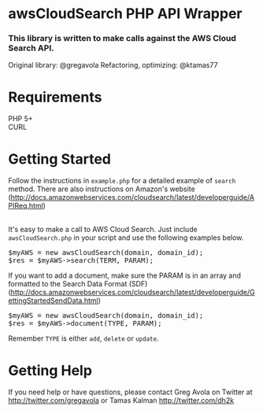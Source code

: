 # awsCloudSearch PHP API Wrapper

### This library is written to make calls against the AWS Cloud Search API.<br />
Original library: @gregavola
Refactoring, optimizing: @ktamas77

# Requirements
PHP 5+<br />
CURL<br />

# Getting Started
Follow the instructions in <code>example.php</code> for a detailed example of <code>search</code> method. There are also instructions on Amazon's website (http://docs.amazonwebservices.com/cloudsearch/latest/developerguide/APIReq.html)

<br />It's easy to make a call to AWS Cloud Search. Just include <code>awsCloudSearch.php</code> in your script and use the following examples below.

<pre>
$myAWS = new awsCloudSearch(domain, domain_id);
$res = $myAWS->search(TERM, PARAM);
</pre>

If you want to add a document, make sure the PARAM is in an array and formatted to the Search Data Format (SDF) (http://docs.amazonwebservices.com/cloudsearch/latest/developerguide/GettingStartedSendData.html)

<pre>
$myAWS = new awsCloudSearch(domain, domain_id);
$res = $myAWS->document(TYPE, PARAM);
</pre>

Remember <code>TYPE</code> is either <code>add</code>, <code>delete</code> or <code>update</code>.

# Getting Help
If you need help or have questions, please contact Greg Avola on Twitter at http://twitter.com/gregavola or Tamas Kalman http://twitter.com/dh2k